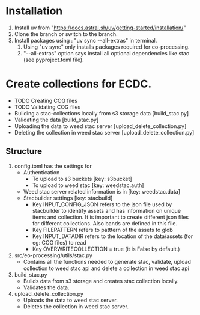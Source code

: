 # Installation
1. Install uv from "https://docs.astral.sh/uv/getting-started/installation/"
2. Clone the branch or switch to the branch.
3. Install packages using : "uv sync --all-extras" in terminal.
   1. Using "uv sync" only installs packages required for eo-processing.
   2. "--all-extras" option says install all optional dependencies like stac (see pyproject.toml file).


# Create collections for ECDC.
- TODO Creating COG files
- TODO Validating COG files
- Building a stac-collections locally from s3 storage data [build_stac.py]
- Validating the data  [build_stac.py]
- Uploading the data to weed stac server [upload_delete_collection.py]
- Deleting the collection in weed stac server  [upload_delete_collection.py]

## Structure 
1. config.toml has the settings for
    - Authentication
        - To upload to s3 buckets [key: s3bucket]
        - To upload to weed stac [key: weedstac.auth]
    - Weed stac server related information is in [key: weedstac.data]
    - Stacbuilder settings [key: stacbuild]
        - Key INPUT_CONFIG_JSON refers to the json file used by stacbuilder to identify assets and has information on unique items and collection. It is important to create different json files for different collections. Also bands are defined in this file.
        - Key FILEPATTERN refers to patttern of the assets to glob
        - Key INPUT_DATADIR refers to the location of the data/assets (for eg: COG files) to read
        - Key OVERWRITECOLLECTION = true (it is False by default.)
2. src/eo-processing/utils/stac.py
    - Contains all the functions needed to generate stac, validate, upload collection to weed stac api and delete a collection in weed stac api
3. build_stac.py 
   - Builds data from s3 storage and creates stac collection locally.
   - Validates the data.
4. upload_delete_collection.py
   - Uploads the data to weed stac server.
   - Deletes the collection in weed stac server.

